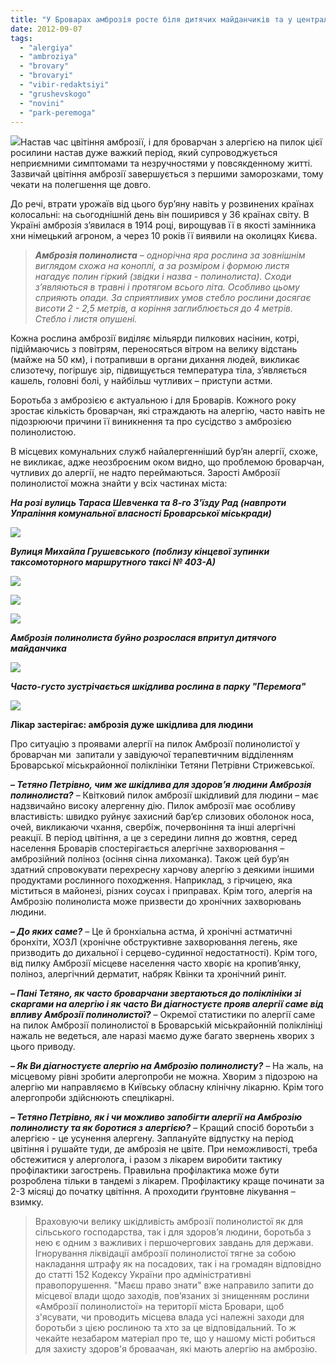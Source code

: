 ```yaml
---
title: "У Броварах амброзія росте біля дитячих майданчиків та у центральному парку"
date: 2012-09-07
tags: 
  - "alergiya"
  - "ambroziya"
  - "brovary"
  - "brovaryi"
  - "vibir-redaktsiyi"
  - "grushevskogo"
  - "novini"
  - "park-peremoga"
---
```


[![](https://mpz.brovary.org/wp-content/uploads/2012/09/P90601441.jpg)](https://mpz.brovary.org/wp-content/uploads/2012/09/P90601441.jpg)Настав час цвітіння амброзії, і для броварчан з алергією на пилок цієї росилини настав дуже важкий період, який супроводжується неприємними симптомами та незручностями у повсякденному житті. Зазвичай цвітіння амброзії завершується з першими заморозками, тому чекати на полегшення ще довго.

До речі, втрати урожаїв від цього бур’яну навіть у розвинених країнах колосальні: на сьогоднішній день він поширився у 36 країнах світу. В Україні амброзія з’явилася в 1914 році, вирощував її в якості замінника хни німецький агроном, а через 10 років її виявили на околицях Києва.

> _**Амброзія полинолиста** – однорічна яра рослина за зовнішнім виглядом схожа на коноплі, а за розміром і формою листя нагадує полин гіркий (звідки і назва - полинолиста). Сходи з’являються в травні і протягом всього літа. Особливо цьому сприяють опади. За сприятливих умов стебло рослини досягає висоти 2 - 2,5 метрів, а коріння заглиблюється до 4 метрів. Стебло і листя опушені._

Кожна рослина амброзії виділяє мільярди пилкових насінин, котрі, підіймаючись з повітрям, переносяться вітром на велику відстань (майже на 50 км), і потрапивши в органи дихання людей, викликає слизотечу, погіршує зір, підвищується температура тіла, з’являється кашель, головні болі, у найбільш чутливих – приступи астми.

Боротьба з амброзією є актуальною і для Броварів. Кожного року зростає кількість броварчан, які страждають на алергію, часто навіть не підозрюючи причини її виникнення та про сусідство з амброзією полинолистою.

В місцевих комунальних служб найалергенніший бур’ян алергії, схоже, не викликає, адже неозброєним оком видно, що проблемою броварчан, чутливих до алергії, не надто переймаються. Зарості Амброзії полинолистої можна знайти у всіх частинах міста:

**_На розі вулиць Тараса Шевченка та 8-го З'їзду Рад_ _(навпроти Упраління комунальної власності Броварської міськради)_**

[![](https://mpz.brovary.org/wp-content/uploads/2012/09/P90601411.jpg)](https://mpz.brovary.org/wp-content/uploads/2012/09/P90601411.jpg)

_**Вулиця Михайла Грушевського**_ _**(поблизу кінцевої зупинки таксомоторного маршрутного таксі № 403-А)**_

[![](https://mpz.brovary.org/wp-content/uploads/2012/09/P90601421.jpg)](https://mpz.brovary.org/wp-content/uploads/2012/09/P90601421.jpg)

[![](https://mpz.brovary.org/wp-content/uploads/2012/09/P90601431.jpg)](https://mpz.brovary.org/wp-content/uploads/2012/09/P90601431.jpg)

[![](https://mpz.brovary.org/wp-content/uploads/2012/09/P9060146.jpg)](https://mpz.brovary.org/wp-content/uploads/2012/09/P9060146.jpg)

**_Амброзія полинолиста буйно розрослася впритул дитячого майданчика_**

[![](https://mpz.brovary.org/wp-content/uploads/2012/09/P90601441.jpg)](https://mpz.brovary.org/wp-content/uploads/2012/09/P90601441.jpg)

**_Часто-густо зустрічається шкідлива рослина в парку "Перемога"_**

[![](https://mpz.brovary.org/wp-content/uploads/2012/09/P90601481.jpg)](https://mpz.brovary.org/wp-content/uploads/2012/09/P90601481.jpg)

**Лікар застерігає: амброзія дуже шкідлива для людини**

Про ситуацію з проявами алергії на пилок Амброзії полинолистої у броварчан ми  запитали у завідуючої терапевтичним відділенням Броварської міськрайонної поліклініки Тетяни Петрівни Стрижевської.

_**– Тетяно Петрівно, чим же шкідлива для здоров’я людини Амброзія полинолиста?**_ – Квітковий пилок амброзії шкідливий для людини – має надзвичайно високу алергенну дію. Пилок амброзії має особливу властивість: швидко руйнує захисний бар’єр слизових оболонок носа, очей, викликаючи чхання, свербіж, почервоніння та інші алергічні реакції. В період цвітіння, а це з середини липня до жовтня, серед населення Броварів спостерігається алергічне захворювання – амброзійний поліноз (осіння сінна лихоманка). Також цей бур’ян здатний спровокувати перехресну харчову алергію з деякими іншими продуктами рослинного походження. Наприклад, з гірчицею, яка міститься в майонезі, різних соусах і приправах. Крім того, алергія на Амброзію полинолиста може призвести до хронічних захворювань людини.

_**– До яких саме?**_ – Це й бронхіальна астма, й хронічні астматичні бронхіти, ХОЗЛ (хронічне обструктивне захворювання легень, яке призводить до дихальної і серцево-судинної недостатності). Крім того, від пилку Амброзії місцеве населення часто хворіє на кропив’янку, поліноз, алергічний дерматит, набряк Квінки та хронічний риніт.

_**– Пані Тетяно, як часто броварчани звертаються до поліклініки зі скаргами на алергію і як часто Ви діагностуєте прояв алергії саме від впливу Амброзії полинолистої?**_ – Окремої статистики по алергії саме на пилок Амброзії полинолистої в Броварській міськрайонній поліклініці нажаль не ведеться, але наразі маємо дуже багато звернень хворих з цього приводу.

_**– Як Ви діагностуєте алергію на Амброзію полинолисту?**_ – На жаль, на місцевому рівні зробити алергопроби не можна. Хворим з підозрою на алергію ми направляємо в Київську обласну клінічну лікарню. Крім того алергопроби здійснюють спецлікарні.

_**– Тетяно Петрівно, як і чи можливо запобігти алергії на Амброзію полинолисту та як боротися з алергією?**_ – Кращий спосіб боротьби з алергією - це усунення алергену. Заплануйте відпустку на період цвітіння і рушайте туди, де амброзія не цвіте. При неможливості, треба обстежитися у алерголога, і разом з лікарем виробити тактику профілактики загострень. Правильна профілактика може бути розроблена тільки в тандемі з лікарем. Профілактику краще починати за 2-3 місяці до початку цвітіння. А проходити ґрунтовне лікування – взимку.

> Враховуючи велику шкідливість амброзії полинолистої як для сільського господарства, так і для здоров’я людини, боротьба з нею є одним з важливих і першочергових завдань для держави. Ігнорування ліквідації амброзії полинолистої тягне за собою накладання штрафу як на посадових, так і на громадян відповідно до статті 152 Кодексу України про адміністративні правопорушення. "Маєш право знати" вже направило запити до місцевої влади щодо заходів, пов’язаних зі знищенням рослини «Амброзії полинолистої» на території міста Бровари, щоб з'ясувати, чи проводить місцева влада усі належні заходи для боротьби з цією рослиною та хто за це відповідальний. То ж чекайте незабаром матеріал про те, що у нашому місті робиться для захисту здоров'я броваачан, які мають алергію на амброзію.
